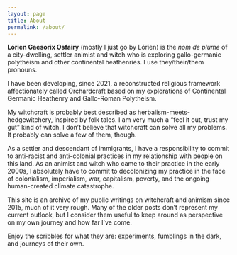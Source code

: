 ```yaml
---
layout: page
title: About
permalink: /about/
---
```


**Lórien Gaesorix Osfairy** (mostly I just go by Lórien) is the *nom de plume* of a city-dwelling, settler animist and witch who is exploring gallo-germanic polytheism and other continental heathenries. I use they/their/them pronouns.

I have been developing, since 2021, a reconstructed religious framework affectionately called Orchardcraft based on my explorations of Continental Germanic Heathenry and Gallo-Roman Polytheism.

My witchcraft is probably best described as herbalism-meets-hedgewitchery, inspired by folk tales. I am very much a “feel it out, trust my gut” kind of witch. I don’t believe that witchcraft can solve all my problems. It probably can solve a few of them, though.

As a settler and descendant of immigrants, I have a responsibility to commit to anti-racist and anti-colonial practices in my relationship with people on this land. As an animist and witch who came to their practice in the early 2000s, I absolutely have to commit to decolonizing my practice in the face of colonialism, imperialism, war, capitalism, poverty, and the ongoing human-created climate catastrophe.

This site is an archive of my public writings on witchcraft and animism since 2015, much of it very rough. Many of the older posts don’t represent my current outlook, but I consider them useful to keep around as perspective on my own journey and how far I’ve come.

Enjoy the scribbles for what they are: experiments, fumblings in the dark, and journeys of their own.